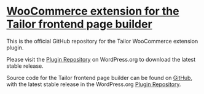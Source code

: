 # [WooCommerce extension for the Tailor frontend page builder](http://www.gettailor.com/)

This is the official GitHub repository for the Tailor WooCommerce extension plugin.

Please visit the [Plugin Repository](http://wordpress.org/plugins/tailor-woocommerce/) on WordPress.org to download the latest stable release.

Source code for the Tailor frontend page builder can be found on [GitHub](https://github.com/andrew-worsfold/tailor), with the latest stable release in the WordPress.org [Plugin Repository](http://wordpress.org/plugins/tailor/).